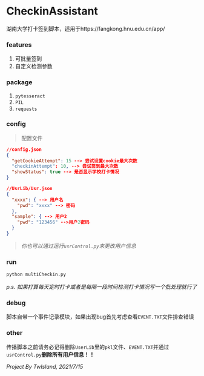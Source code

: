 # CheckinAssistant

湖南大学打卡签到脚本，适用于https://fangkong.hnu.edu.cn/app/

### features

1. 可批量签到
2. 自定义检测参数

### package

1. `pytesseract`
2. `PIL`
3. `requests`

### config

> 配置文件

```json
//config.json
{
  "getCookieAttempt": 15 --> 尝试设置cookie最大次数
  "checkinAttempt": 10, --> 尝试签到最大次数
  "showStatus": true --> 是否显示学校打卡情况
}
```

```json
//UsrLib/Usr.json
{
  "xxxx": { --> 用户名
    "pwd": "xxxx" --> 密码
  }, 
  "sample": { --> 用户2
    "pwd": "123456" -->用户2密码
  }
}
```

>*你也可以通过运行`usrControl.py`来更改用户信息*

### run

```bash
python multiCheckin.py
```

*p.s. 如果打算每天定时打卡或者是每隔一段时间检测打卡情况写一个批处理就行了*

### debug

脚本自带一个事件记录模块，如果出现bug首先考虑查看`EVENT.TXT`文件排查错误

### other

传播脚本之前请务必记得删除`UserLib`里的`pkl`文件、`EVENT.TXT`并通过`usrControl.py`**删除所有用户信息！！**



*Project By TwIsland, 2021/7/15*

